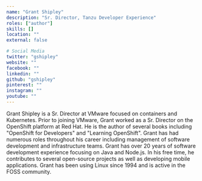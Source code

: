 ```yaml
---
name: "Grant Shipley"
description: "Sr. Director, Tanzu Developer Experience"
roles: ["author"]
skills: []
location: ""
external: false

# Social Media
twitter: "gshipley"
website: ""
facebook: ""
linkedin: ""
github: "gshipley"
pinterest: ""
instagram: ""
youtube: ""
---
```


Grant Shipley is a Sr. Director at VMware focused on containers and Kubernetes. Prior to joining VMware, Grant worked as a Sr. Director on the OpenShift platform at Red Hat. He is the author of several books including "OpenShift for Developers" and "Learning OpenShift". Grant has had numerous roles throughout his career including management of software development and infrastructure teams. Grant has over 20 years of software development experience focusing on Java and Node.js. In his free time, he contributes to several open-source projects as well as developing mobile applications. Grant has been using Linux since 1994 and is active in the FOSS community.